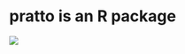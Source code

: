 # pratto is an R package

![](https://github.com/Martindelosrios/pratto/blob/master/data/pratto.jpeg)
